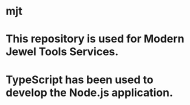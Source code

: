 # mjt

# This repository is used for Modern Jewel Tools Services.

# TypeScript has been used to develop the Node.js application.
